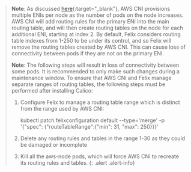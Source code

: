 > **Note**: As discussed [here](https://docs.aws.amazon.com/eks/latest/userguide/pod-networking.html){:target="_blank"}, AWS CNI provisions multiple ENIs per node as the number of pods on the node increases.
> AWS CNI will add routing rules for the primary ENI into the main routing table, and will then create routing tables on the node for each additional ENI, starting at index 2.
> By default, Felix considers routing table indexes from 1-250 to be under its control, and so Felix will remove the routing tables created by AWS CNI. This can cause loss of connectivity between pods if they are not on the primary ENI.
> 
> **Note**: The following steps will result in loss of connectivity between some pods. It is recommended to only make such changes during a maintenance window. 
> To ensure that AWS CNI and Felix manage separate ranges of routing tables, the following steps must be performed after installing Calico:
> 1. Configure Felix to manage a routing table range which is distinct from the range used by AWS CNI:
> 
>     kubectl patch felixconfiguration default --type='merge' -p '{"spec": {"routeTableRange":{"min": 31, "max": 250}}}'
> 
> 1. Delete any routing rules and tables in the range 1-30 as they could be damaged or incomplete
> 
> 1. Kill all the aws-node pods, which will force AWS CNI to recreate its routing rules and tables.
{: .alert .alert-info}

